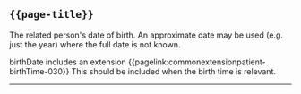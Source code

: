## <code>{{page-title}}</code>
The related person's date of birth. An approximate date may be used (e.g. just the year) where the full date is not known.

birthDate includes an extension {{pagelink:commonextensionpatient-birthTime-030}} This should be included when the birth time is relevant.

---
